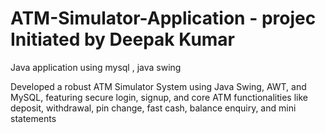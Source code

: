 # ATM-Simulator-Application - projec Initiated by Deepak Kumar
 Java application using mysql , java swing

Developed a robust ATM Simulator System using Java Swing, AWT, and MySQL, featuring secure login, signup, and core ATM functionalities like deposit, withdrawal, pin change, fast cash, balance enquiry, and mini statements

